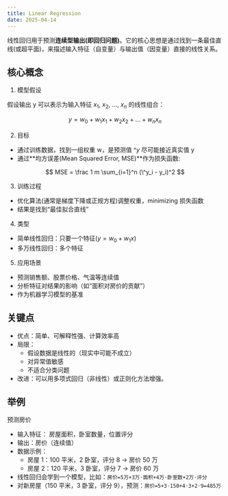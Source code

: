 ```yaml
---
title: Linear Regression
date: 2025-04-14
---
```


线性回归用于预测**连续型输出(即回归问题)**。它的核心思想是通过找到一条最佳直线(或超平面)，来描述输入特征（自变量）与输出值（因变量）直接的线性关系。

## 核心概念

1. 模型假设

假设输出 y 可以表示为输入特征 $x_1$, $x_2$, ..., $x_n$ 的线性组合：

$$
    y = w_0 + w_1x_1 + w_2x_2 + \dots + w_nx_n
$$

2. 目标

- 通过训练数据，找到一组权重 w，是预测值 $\^y$ 尽可能接近真实值 y
- 通过**均方误差(Mean Squared Error, MSE)**作为损失函数:

$$
MSE = \frac 1 m \sum_{i=1}^n (\^y_i - y_i)^2
$$

3. 训练过程

- 优化算法(通常是梯度下降或正规方程)调整权重，minimizing 损失函数
- 结果是找到“最佳拟合直线”

4. 类型

- 简单线性回归：只要一个特征($y = w_0 + w_1x$)
- 多万线性回归：多个特征

5. 应用场景

- 预测销售额、股票价格、气温等连续值
- 分析特征对结果的影响（如“面积对房价的贡献”）
- 作为机器学习模型的基准

## 关键点

- 优点：简单、可解释性强、计算效率高
- 局限：
  - 假设数据是线性的（现实中可能不成立）
  - 对异常值敏感
  - 不适合分类问题
- 改进：可以用多项式回归（非线性）或正则化方法增强。

## 举例

预测房价

- 输入特征： 房屋面积，卧室数量，位置评分
- 输出：房价（连续值）
- 数据示例：
  - 房屋 1：100 平米，2 卧室，评分 8 → 房价 50 万
  - 房屋 2：120 平米，3 卧室，评分 7 → 房价 60 万
- 线性回归会学到一个模型，比如：`房价=5万+3万⋅面积+4万⋅卧室数+2万⋅评分`
- 对新房屋（150 平米，3 卧室，评分 9），预测：`房价=5+3⋅150+4⋅3+2⋅9=485万`
